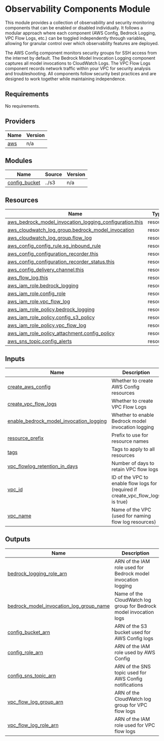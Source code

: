# Observability Components Module

This module provides a collection of observability and security monitoring components that can be enabled or disabled individually. It follows a modular approach where each component (AWS Config, Bedrock Logging, VPC Flow Logs, etc.) can be toggled independently through variables, allowing for granular control over which observability features are deployed.

The AWS Config component monitors security groups for SSH access from the internet by default. The Bedrock Model Invocation Logging component captures all model invocations to CloudWatch Logs. The VPC Flow Logs component records network traffic within your VPC for security analysis and troubleshooting. All components follow security best practices and are designed to work together while maintaining independence.

<!-- BEGIN_TF_DOCS -->
## Requirements

No requirements.

## Providers

| Name | Version |
|------|---------|
| <a name="provider_aws"></a> [aws](#provider\_aws) | n/a |

## Modules

| Name | Source | Version |
|------|--------|---------|
| <a name="module_config_bucket"></a> [config\_bucket](#module\_config\_bucket) | ../s3 | n/a |

## Resources

| Name | Type |
|------|------|
| [aws_bedrock_model_invocation_logging_configuration.this](https://registry.terraform.io/providers/hashicorp/aws/latest/docs/resources/bedrock_model_invocation_logging_configuration) | resource |
| [aws_cloudwatch_log_group.bedrock_model_invocation](https://registry.terraform.io/providers/hashicorp/aws/latest/docs/resources/cloudwatch_log_group) | resource |
| [aws_cloudwatch_log_group.flow_log](https://registry.terraform.io/providers/hashicorp/aws/latest/docs/resources/cloudwatch_log_group) | resource |
| [aws_config_config_rule.sg_inbound_rule](https://registry.terraform.io/providers/hashicorp/aws/latest/docs/resources/config_config_rule) | resource |
| [aws_config_configuration_recorder.this](https://registry.terraform.io/providers/hashicorp/aws/latest/docs/resources/config_configuration_recorder) | resource |
| [aws_config_configuration_recorder_status.this](https://registry.terraform.io/providers/hashicorp/aws/latest/docs/resources/config_configuration_recorder_status) | resource |
| [aws_config_delivery_channel.this](https://registry.terraform.io/providers/hashicorp/aws/latest/docs/resources/config_delivery_channel) | resource |
| [aws_flow_log.this](https://registry.terraform.io/providers/hashicorp/aws/latest/docs/resources/flow_log) | resource |
| [aws_iam_role.bedrock_logging](https://registry.terraform.io/providers/hashicorp/aws/latest/docs/resources/iam_role) | resource |
| [aws_iam_role.config_role](https://registry.terraform.io/providers/hashicorp/aws/latest/docs/resources/iam_role) | resource |
| [aws_iam_role.vpc_flow_log](https://registry.terraform.io/providers/hashicorp/aws/latest/docs/resources/iam_role) | resource |
| [aws_iam_role_policy.bedrock_logging](https://registry.terraform.io/providers/hashicorp/aws/latest/docs/resources/iam_role_policy) | resource |
| [aws_iam_role_policy.config_s3_policy](https://registry.terraform.io/providers/hashicorp/aws/latest/docs/resources/iam_role_policy) | resource |
| [aws_iam_role_policy.vpc_flow_log](https://registry.terraform.io/providers/hashicorp/aws/latest/docs/resources/iam_role_policy) | resource |
| [aws_iam_role_policy_attachment.config_policy](https://registry.terraform.io/providers/hashicorp/aws/latest/docs/resources/iam_role_policy_attachment) | resource |
| [aws_sns_topic.config_alerts](https://registry.terraform.io/providers/hashicorp/aws/latest/docs/resources/sns_topic) | resource |

## Inputs

| Name | Description | Type | Default | Required |
|------|-------------|------|---------|:--------:|
| <a name="input_create_aws_config"></a> [create\_aws\_config](#input\_create\_aws\_config) | Whether to create AWS Config resources | `bool` | `false` | no |
| <a name="input_create_vpc_flow_logs"></a> [create\_vpc\_flow\_logs](#input\_create\_vpc\_flow\_logs) | Whether to create VPC Flow Logs | `bool` | `false` | no |
| <a name="input_enable_bedrock_model_invocation_logging"></a> [enable\_bedrock\_model\_invocation\_logging](#input\_enable\_bedrock\_model\_invocation\_logging) | Whether to enable Bedrock model invocation logging | `bool` | `false` | no |
| <a name="input_resource_prefix"></a> [resource\_prefix](#input\_resource\_prefix) | Prefix to use for resource names | `string` | n/a | yes |
| <a name="input_tags"></a> [tags](#input\_tags) | Tags to apply to all resources | `map(string)` | `{}` | no |
| <a name="input_vpc_flowlog_retention_in_days"></a> [vpc\_flowlog\_retention\_in\_days](#input\_vpc\_flowlog\_retention\_in\_days) | Number of days to retain VPC flow logs | `number` | `30` | no |
| <a name="input_vpc_id"></a> [vpc\_id](#input\_vpc\_id) | ID of the VPC to enable flow logs for (required if create\_vpc\_flow\_logs is true) | `string` | `null` | no |
| <a name="input_vpc_name"></a> [vpc\_name](#input\_vpc\_name) | Name of the VPC (used for naming flow log resources) | `string` | `null` | no |

## Outputs

| Name | Description |
|------|-------------|
| <a name="output_bedrock_logging_role_arn"></a> [bedrock\_logging\_role\_arn](#output\_bedrock\_logging\_role\_arn) | ARN of the IAM role used for Bedrock model invocation logging |
| <a name="output_bedrock_model_invocation_log_group_name"></a> [bedrock\_model\_invocation\_log\_group\_name](#output\_bedrock\_model\_invocation\_log\_group\_name) | Name of the CloudWatch log group for Bedrock model invocation logs |
| <a name="output_config_bucket_arn"></a> [config\_bucket\_arn](#output\_config\_bucket\_arn) | ARN of the S3 bucket used for AWS Config logs |
| <a name="output_config_role_arn"></a> [config\_role\_arn](#output\_config\_role\_arn) | ARN of the IAM role used by AWS Config |
| <a name="output_config_sns_topic_arn"></a> [config\_sns\_topic\_arn](#output\_config\_sns\_topic\_arn) | ARN of the SNS topic used for AWS Config notifications |
| <a name="output_vpc_flow_log_group_arn"></a> [vpc\_flow\_log\_group\_arn](#output\_vpc\_flow\_log\_group\_arn) | ARN of the CloudWatch log group for VPC flow logs |
| <a name="output_vpc_flow_log_role_arn"></a> [vpc\_flow\_log\_role\_arn](#output\_vpc\_flow\_log\_role\_arn) | ARN of the IAM role used for VPC flow logs |
<!-- END_TF_DOCS -->